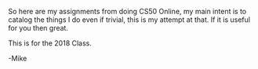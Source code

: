 So here are my assignments from doing CS50 Online, my main intent is to catalog the things I do even if trivial, this is my attempt at that. If it is useful for you then great. 

This is for the 2018 Class. 

-Mike

